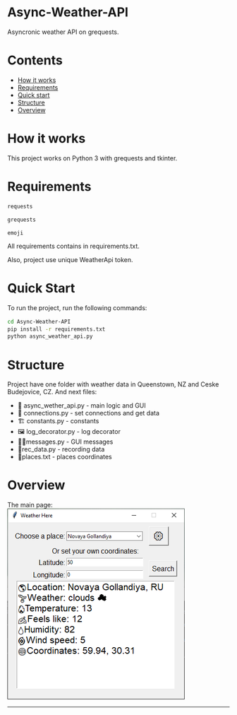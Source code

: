 # Async-Weather-API
 Asyncronic weather API on grequests.

# Contents
- [How it works](#how-it-works)
- [Requirements](#requirements)
- [Quick start](#quick-start)
- [Structure](#structure)
- [Overview](#overview)

# How it works
This project works on Python 3 with grequests and tkinter.

# Requirements
```
requests
```
```
grequests
```
```
emoji
```
All requirements contains in requirements.txt.

Also, project use unique WeatherApi token.

# Quick Start
To run the project, run the following commands:
```bash
cd Async-Weather-API
pip install -r requirements.txt
python async_weather_api.py
```

# Structure
Project have one folder with weather data in Queenstown, NZ and Ceske Budejovice, CZ.
And next files:
* 🎉 async_wether_api.py - main logic and GUI
* 🎈 connections.py - set connections and get data
* 🏗 constants.py - constants
* 🖼 log_decorator.py - log decorator
* 🐱‍👤messages.py - GUI messages
* 🎨rec_data.py - recording data
* 🎪places.txt - places coordinates

# Overview

The main page:
![main](https://github.com/xmzboy/Async-Weather-API/blob/main/readme_images/main.PNG)
___
